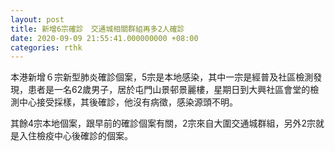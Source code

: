 ```yaml
---
layout: post
title: 新增6宗確診　交通城相關群組再多2人確診
date: 2020-09-09 21:55:41.000000000 +08:00
categories: rthk
---
```


本港新增６宗新型肺炎確診個案，5宗是本地感染，其中一宗是經普及社區檢測發現，患者是一名62歲男子，居於屯門山景邨景麗樓，星期日到大興社區會堂的檢測中心接受採樣，其後確診，他沒有病徵，感染源頭不明。

其餘4宗本地個案，跟早前的確診個案有關，2宗來自大圍交通城群組，另外2宗就是入住檢疫中心後確診的個案。
